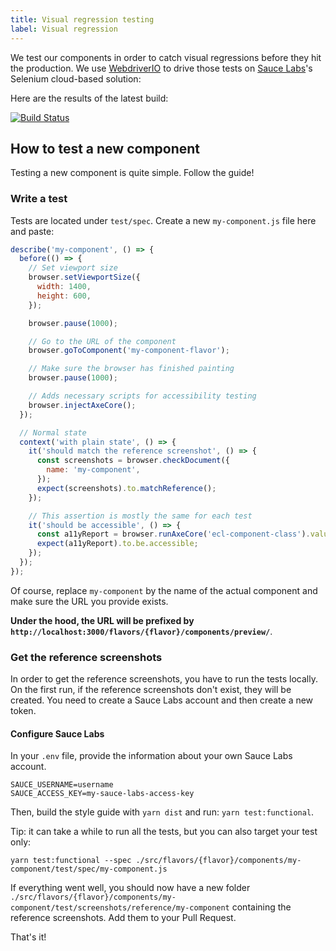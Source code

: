 ```yaml
---
title: Visual regression testing
label: Visual regression
---
```


We test our components in order to catch visual regressions before they hit the production. We use [WebdriverIO](http://webdriver.io/) to drive those tests on [Sauce Labs](https://saucelabs.com/)'s Selenium cloud-based solution:

Here are the results of the latest build:

[![Build Status](https://saucelabs.com/browser-matrix/europa-component-library.svg)](https://saucelabs.com/u/europa-component-library)

## How to test a new component

Testing a new component is quite simple. Follow the guide!

### Write a test

Tests are located under `test/spec`. Create a new `my-component.js` file here and paste:

```js
describe('my-component', () => {
  before(() => {
    // Set viewport size
    browser.setViewportSize({
      width: 1400,
      height: 600,
    });

    browser.pause(1000);

    // Go to the URL of the component
    browser.goToComponent('my-component-flavor');

    // Make sure the browser has finished painting
    browser.pause(1000);

    // Adds necessary scripts for accessibility testing
    browser.injectAxeCore();
  });

  // Normal state
  context('with plain state', () => {
    it('should match the reference screenshot', () => {
      const screenshots = browser.checkDocument({
        name: 'my-component',
      });
      expect(screenshots).to.matchReference();
    });

    // This assertion is mostly the same for each test
    it('should be accessible', () => {
      const a11yReport = browser.runAxeCore('ecl-component-class').value;
      expect(a11yReport).to.be.accessible;
    });
  });
});
```

Of course, replace `my-component` by the name of the actual component and make sure the URL you provide exists.

**Under the hood, the URL will be prefixed by `http://localhost:3000/flavors/{flavor}/components/preview/`**.

### Get the reference screenshots

In order to get the reference screenshots, you have to run the tests locally. On the first run, if the reference screenshots don't exist, they will be created. You need to create a Sauce Labs account and then create a new token.

#### Configure Sauce Labs

In your `.env` file, provide the information about your own Sauce Labs account.

```shell
SAUCE_USERNAME=username
SAUCE_ACCESS_KEY=my-sauce-labs-access-key
```

Then, build the style guide with `yarn dist` and run: `yarn test:functional`.

Tip: it can take a while to run all the tests, but you can also target your test only:

```shell
yarn test:functional --spec ./src/flavors/{flavor}/components/my-component/test/spec/my-component.js
```

If everything went well, you should now have a new folder `./src/flavors/{flavor}/components/my-component/test/screenshots/reference/my-component` containing the reference screenshots. Add them to your Pull Request.

That's it!
